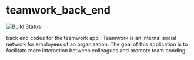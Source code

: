 # teamwork_back_end
[![Build Status](https://travis-ci.org/Cintrust/teamwork_back_end.svg?branch=admin_create_user)](https://travis-ci.org/Cintrust/teamwork_back_end)


back end codes for the teamwork app : Teamwork is an ​internal social network for employees of an organization. The goal of this application is to facilitate more interaction between colleagues and promote team bonding
